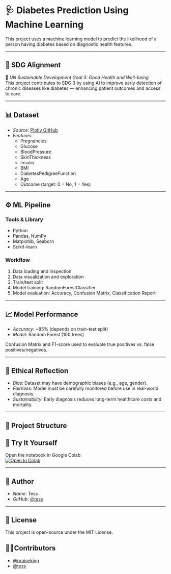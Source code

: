 # 🩺 Diabetes Prediction Using Machine Learning

This project uses a machine learning model to predict the likelihood of a person having diabetes based on diagnostic health features.

---

## 📌 SDG Alignment

🎯 *UN Sustainable Development Goal 3: Good Health and Well-being*  
This project contributes to SDG 3 by using AI to improve early detection of chronic diseases like diabetes — enhancing patient outcomes and access to care.

---

## 📊 Dataset

- *Source*: [Plotly GitHub](https://raw.githubusercontent.com/plotly/datasets/master/diabetes.csv)
- *Features*:
  - Pregnancies
  - Glucose
  - BloodPressure
  - SkinThickness
  - Insulin
  - BMI
  - DiabetesPedigreeFunction
  - Age
  - Outcome (target: 0 = No, 1 = Yes)

---

## ⚙️ ML Pipeline

### Tools & Library
- Python
- Pandas, NumPy
- Matplotlib, Seaborn
- Scikit-learn

### Workflow
1. Data loading and inspection
2. Data visualization and exploration
3. Train/test split
4. Model training: RandomForestClassifier
5. Model evaluation: Accuracy, Confusion Matrix, Classification Report

---

## 📈 Model Performance

- *Accuracy*: ~85% (depends on train-test split)
- *Model*: Random Forest (100 trees)

Confusion Matrix and F1-score used to evaluate true positives vs. false positives/negatives.

---

## 🧠 Ethical Reflection

- *Bias*: Dataset may have demographic biases (e.g., age, gender).
- *Fairness*: Model must be carefully monitored before use in real-world diagnosis.
- *Sustainability*: Early diagnosis reduces long-term healthcare costs and mortality.

---

## 📁 Project Structure

## 🚀 Try It Yourself

Open the notebook in Google Colab:  
[![Open In Colab](https://colab.research.google.com/assets/colab-badge.svg)](https://colab.research.google.com/github/<your-username>/<your-repo>/blob/main/diabetes_model.ipynb)

---

## 👤 Author

- *Name*: Tess
- *GitHub*: [@tess](https://github.com/Tess-cloud)

---

## 📜 License

This project is open-source under the MIT License.

## 👤👤Contributors

- [@praiseking](https://github.com/PRAISE-KING)  
- [@tess](https://github.com/Tess-cloud)
